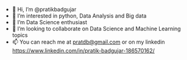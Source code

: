 - 👋 Hi, I’m @pratikbadgujar
- 👀 I’m interested in python, Data Analysis and Big data
- 🌱 I’m Data Science enthusiast 
- 💞️ I’m looking to collaborate on Data Science and Machine Learning topics
- 📫 You can reach me at pratdb@gmail.com or on my linkedin https://www.linkedin.com/in/pratik-badgujar-186570162/


<!---
pratikbadgujar/pratikbadgujar is a ✨ special ✨ repository because its `README.md` (this file) appears on your GitHub profile.
You can click the Preview link to take a look at your changes.
--->
